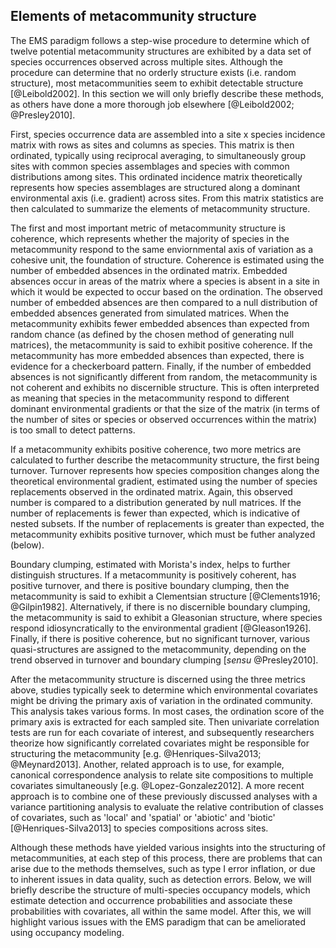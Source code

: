 Elements of metacommunity structure
-------------------------------------

The EMS paradigm follows a step-wise procedure to determine which of twelve potential metacommunity structures are exhibited by a data set of species occurrences observed across multiple sites. Although the procedure can determine that no orderly structure exists (i.e. random structure), most metacommunities seem to exhibit detectable structure [@Leibold2002]. In this section we will only briefly describe these methods, as others have done a more thorough job elsewhere [@Leibold2002; @Presley2010]. 

First, species occurrence data are assembled into a site x species incidence matrix with rows as sites and columns as species. This matrix is then ordinated, typically using reciprocal averaging, to simultaneously group sites with common species assemblages and species with common distributions among sites. This ordinated incidence matrix theoretically represents how species assemblages are structured along a dominant environmental axis (i.e. gradient) across sites. From this matrix statistics are then calculated to summarize the elements of metacommunity structure. 

The first and most important metric of metacommunity structure is coherence, which represents whether the majority of species in the metacommunity respond to the same enviornmental axis of variation as a cohesive unit, the foundation of structure. Coherence is estimated using the number of embedded absences in the ordinated matrix. Embedded absences occur in areas of the matrix where a species is absent in a site in which it would be expected to occur based on the ordination. The observed number of embedded absences are then compared to a null distribution of embedded absences generated from simulated matrices. When the metacommunity exhibits fewer embedded absences than expected from random chance (as defined by the chosen method of generating null matrices), the metacommunity is said to exhibit positive coherence. If the metacommunity has more embedded absences than expected, there is evidence for a checkerboard pattern. Finally, if the number of embedded absences is not significantly different from random, the metacommunity is not coherent and exhibits no discernible structure. This is often interpreted as meaning that species in the metacommunity respond to different dominant environmental gradients or that the size of the matrix (in terms of the number of sites or species or observed occurrences within the matrix) is too small to detect patterns.

If a metacommunity exhibits positive coherence, two more metrics are calculated to further describe the metacommunity structure, the first being turnover. Turnover represents how species composition changes along the theoretical environmental gradient, estimated using the number of species replacements observed in the ordinated matrix. Again, this observed number is compared to a distribution generated by null matrices. If the number of replacements is fewer than expected, which is indicative of nested subsets. If the number of replacements is greater than expected, the metacommunity exhibits positive turnover, which must be futher analyzed (below).

Boundary clumping, estimated with Morista's index, helps to further distinguish structures. If a metacommunity is positively coherent, has positive turnover, and there is positive boundary clumping, then the metacommunity is said to exhibit a Clementsian structure [@Clements1916; @Gilpin1982]. Alternatively, if there is no discernible boundary clumping, the metacommunity is said to exhibit a Gleasonian structure, where species respond idiosyncratically to the environmental gradient [@Gleason1926]. Finally, if there is positive coherence, but no significant turnover, various quasi-structures are assigned to the metacommunity, depending on the trend observed in turnover and boundary clumping [*sensu* @Presley2010]. 

After the metacommunity structure is discerned using the three metrics above, studies typically seek to determine which environmental covariates might be driving the primary axis of variation in the ordinated community. This analysis takes various forms. In most cases, the ordination score of the primary axis is extracted for each sampled site. Then univariate correlation tests are run for each covariate of interest, and subsequently researchers theorize how significantly correlated covariates might be responsible for structuring the metacommunity [e.g. @Henriques-Silva2013; @Meynard2013]. Another, related approach is to use, for example, canonical correspondence analysis to relate site compositions to multiple covariates simultaneously [e.g. @Lopez-Gonzalez2012]. A more recent approach is to combine one of these previously discussed analyses with a variance partitioning analysis to evaluate the relative contribution of classes of covariates, such as 'local' and 'spatial' or 'abiotic' and 'biotic' [@Henriques-Silva2013] to species compositions across sites. 

Although these methods have yielded various insights into the structuring of metacommunities, at each step of this process, there are problems that can arise due to the methods themselves, such as type I error inflation, or due to inherent issues in data quality, such as detection errors. Below, we will briefly describe the structure of multi-species occupancy models, which estimate detection and occurrence probabilities and associate these probabilities with covariates, all within the same model. After this, we will highlight various issues with the EMS paradigm that can be ameliorated using occupancy modeling.
